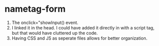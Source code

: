 ﻿# nametag-form
1. The onclick="showInput() event.
2. I linked it in the head. I could have added it directly in with a script tag, but that would have cluttered up the code.  
3. Having CSS and JS as seperate files allows for better organization.

